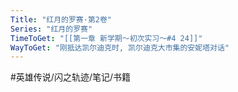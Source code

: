 ```yaml
---
Title: "红月的罗赛·第2卷"
Series: "红月的罗赛"
TimeToGet: "[[第一章 新学期～初次实习～#4 24]]"
WayToGet: "刚抵达凯尔迪克时, 凯尔迪克大市集的安妮塔对话"
---
```


#英雄传说/闪之轨迹/笔记/书籍